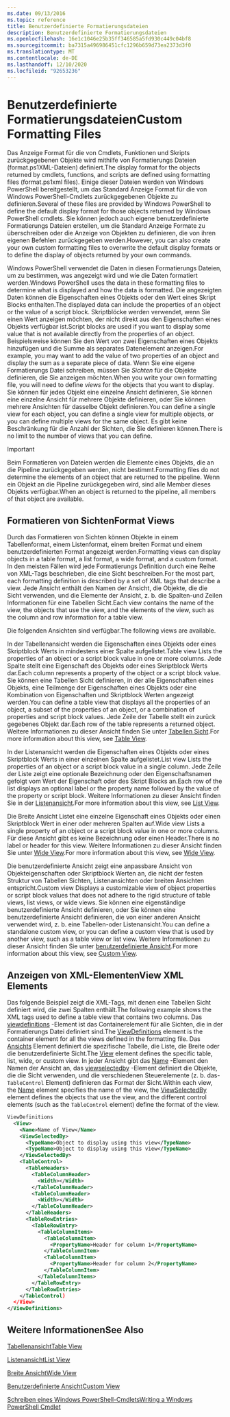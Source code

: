 ```yaml
---
ms.date: 09/13/2016
ms.topic: reference
title: Benutzerdefinierte Formatierungsdateien
description: Benutzerdefinierte Formatierungsdateien
ms.openlocfilehash: 16e1c1046e25b35ff346585a5fd930c449c04bf8
ms.sourcegitcommit: ba7315a496986451cfc1296b659d73ea2373d3f0
ms.translationtype: MT
ms.contentlocale: de-DE
ms.lasthandoff: 12/10/2020
ms.locfileid: "92653236"
---
```

# <a name="custom-formatting-files"></a><span data-ttu-id="d1c39-103">Benutzerdefinierte Formatierungsdateien</span><span class="sxs-lookup"><span data-stu-id="d1c39-103">Custom Formatting Files</span></span>

<span data-ttu-id="d1c39-104">Das Anzeige Format für die von Cmdlets, Funktionen und Skripts zurückgegebenen Objekte wird mithilfe von Formatierungs Dateien (format.ps1XML-Dateien) definiert.</span><span class="sxs-lookup"><span data-stu-id="d1c39-104">The display format for the objects returned by cmdlets, functions, and scripts are defined using formatting files (format.ps1xml files).</span></span> <span data-ttu-id="d1c39-105">Einige dieser Dateien werden von Windows PowerShell bereitgestellt, um das Standard Anzeige Format für die von Windows PowerShell-Cmdlets zurückgegebenen Objekte zu definieren.</span><span class="sxs-lookup"><span data-stu-id="d1c39-105">Several of these files are provided by Windows PowerShell to define the default display format for those objects returned by Windows PowerShell cmdlets.</span></span> <span data-ttu-id="d1c39-106">Sie können jedoch auch eigene benutzerdefinierte Formatierungs Dateien erstellen, um die Standard Anzeige Formate zu überschreiben oder die Anzeige von Objekten zu definieren, die von ihren eigenen Befehlen zurückgegeben werden.</span><span class="sxs-lookup"><span data-stu-id="d1c39-106">However, you can also create your own custom formatting files to overwrite the default display formats or to define the display of objects returned by your own commands.</span></span>

<span data-ttu-id="d1c39-107">Windows PowerShell verwendet die Daten in diesen Formatierungs Dateien, um zu bestimmen, was angezeigt wird und wie die Daten formatiert werden.</span><span class="sxs-lookup"><span data-stu-id="d1c39-107">Windows PowerShell uses the data in these formatting files to determine what is displayed and how the data is formatted.</span></span> <span data-ttu-id="d1c39-108">Die angezeigten Daten können die Eigenschaften eines Objekts oder den Wert eines Skript Blocks enthalten.</span><span class="sxs-lookup"><span data-stu-id="d1c39-108">The displayed data can include the properties of an object or the value of a script block.</span></span>  <span data-ttu-id="d1c39-109">Skriptblöcke werden verwendet, wenn Sie einen Wert anzeigen möchten, der nicht direkt aus den Eigenschaften eines Objekts verfügbar ist.</span><span class="sxs-lookup"><span data-stu-id="d1c39-109">Script blocks are used if you want to display some value that is not available directly from the properties of an object.</span></span> <span data-ttu-id="d1c39-110">Beispielsweise können Sie den Wert von zwei Eigenschaften eines Objekts hinzufügen und die Summe als separates Datenelement anzeigen.</span><span class="sxs-lookup"><span data-stu-id="d1c39-110">For example, you may want to add the value of two properties of an object and display the sum as a separate piece of data.</span></span> <span data-ttu-id="d1c39-111">Wenn Sie eine eigene Formatierungs Datei schreiben, müssen Sie *Sichten* für die Objekte definieren, die Sie anzeigen möchten.</span><span class="sxs-lookup"><span data-stu-id="d1c39-111">When you write your own formatting file, you will need to define *views* for the objects that you want to display.</span></span> <span data-ttu-id="d1c39-112">Sie können für jedes Objekt eine einzelne Ansicht definieren, Sie können eine einzelne Ansicht für mehrere Objekte definieren, oder Sie können mehrere Ansichten für dasselbe Objekt definieren.</span><span class="sxs-lookup"><span data-stu-id="d1c39-112">You can define a single view for each object, you can define a single view for multiple objects, or you can define multiple views for the same object.</span></span> <span data-ttu-id="d1c39-113">Es gibt keine Beschränkung für die Anzahl der Sichten, die Sie definieren können.</span><span class="sxs-lookup"><span data-stu-id="d1c39-113">There is no limit to the number of views that you can define.</span></span>

> [!IMPORTANT]
> <span data-ttu-id="d1c39-114">Beim Formatieren von Dateien werden die Elemente eines Objekts, die an die Pipeline zurückgegeben werden, nicht bestimmt.</span><span class="sxs-lookup"><span data-stu-id="d1c39-114">Formatting files do not determine the elements of an object that are returned to the pipeline.</span></span> <span data-ttu-id="d1c39-115">Wenn ein Objekt an die Pipeline zurückgegeben wird, sind alle Member dieses Objekts verfügbar.</span><span class="sxs-lookup"><span data-stu-id="d1c39-115">When an object is returned to the pipeline, all members of that object are available.</span></span>

## <a name="format-views"></a><span data-ttu-id="d1c39-116">Formatieren von Sichten</span><span class="sxs-lookup"><span data-stu-id="d1c39-116">Format Views</span></span>

<span data-ttu-id="d1c39-117">Durch das Formatieren von Sichten können Objekte in einem Tabellenformat, einem Listenformat, einem breiten Format und einem benutzerdefinierten Format angezeigt werden.</span><span class="sxs-lookup"><span data-stu-id="d1c39-117">Formatting views can display objects in a table format, a list format, a wide format, and a custom format.</span></span> <span data-ttu-id="d1c39-118">In den meisten Fällen wird jede Formatierungs Definition durch eine Reihe von XML-Tags beschrieben, die eine Sicht beschreiben.</span><span class="sxs-lookup"><span data-stu-id="d1c39-118">For the most part, each formatting definition is described by a set of XML tags that describe a view.</span></span> <span data-ttu-id="d1c39-119">Jede Ansicht enthält den Namen der Ansicht, die Objekte, die die Sicht verwenden, und die Elemente der Ansicht, z. b. die Spalten-und Zeilen Informationen für eine Tabellen Sicht.</span><span class="sxs-lookup"><span data-stu-id="d1c39-119">Each view contains the name of the view, the objects that use the view, and the elements of the view, such as the column and row information for a table view.</span></span>

<span data-ttu-id="d1c39-120">Die folgenden Ansichten sind verfügbar.</span><span class="sxs-lookup"><span data-stu-id="d1c39-120">The following views are available.</span></span>

<span data-ttu-id="d1c39-121">In der Tabellenansicht werden die Eigenschaften eines Objekts oder eines Skriptblock Werts in mindestens einer Spalte aufgelistet.</span><span class="sxs-lookup"><span data-stu-id="d1c39-121">Table view Lists the properties of an object or a script block value in one or more columns.</span></span> <span data-ttu-id="d1c39-122">Jede Spalte stellt eine Eigenschaft des Objekts oder eines Skriptblock Werts dar.</span><span class="sxs-lookup"><span data-stu-id="d1c39-122">Each column represents a property of the object or a script block value.</span></span> <span data-ttu-id="d1c39-123">Sie können eine Tabellen Sicht definieren, in der alle Eigenschaften eines Objekts, eine Teilmenge der Eigenschaften eines Objekts oder eine Kombination von Eigenschaften und Skriptblock Werten angezeigt werden.</span><span class="sxs-lookup"><span data-stu-id="d1c39-123">You can define a table view that displays all the properties of an object, a subset of the properties of an object, or a combination of properties and script block values.</span></span> <span data-ttu-id="d1c39-124">Jede Zeile der Tabelle stellt ein zurück gegebenes Objekt dar.</span><span class="sxs-lookup"><span data-stu-id="d1c39-124">Each row of the table represents a returned object.</span></span> <span data-ttu-id="d1c39-125">Weitere Informationen zu dieser Ansicht finden Sie unter [Tabellen Sicht](../format/creating-a-table-view.md).</span><span class="sxs-lookup"><span data-stu-id="d1c39-125">For more information about this view, see [Table View](../format/creating-a-table-view.md).</span></span>

<span data-ttu-id="d1c39-126">In der Listenansicht werden die Eigenschaften eines Objekts oder eines Skriptblock Werts in einer einzelnen Spalte aufgelistet.</span><span class="sxs-lookup"><span data-stu-id="d1c39-126">List view Lists the properties of an object or a script block value in a single column.</span></span> <span data-ttu-id="d1c39-127">Jede Zeile der Liste zeigt eine optionale Bezeichnung oder den Eigenschaftsnamen gefolgt vom Wert der Eigenschaft oder des Skript Blocks an.</span><span class="sxs-lookup"><span data-stu-id="d1c39-127">Each row of the list displays an optional label or the property name followed by the value of the property or script block.</span></span> <span data-ttu-id="d1c39-128">Weitere Informationen zu dieser Ansicht finden Sie in der [Listenansicht](../format/creating-a-list-view.md).</span><span class="sxs-lookup"><span data-stu-id="d1c39-128">For more information about this view, see [List View](../format/creating-a-list-view.md).</span></span>

<span data-ttu-id="d1c39-129">Die Breite Ansicht Listet eine einzelne Eigenschaft eines Objekts oder einen Skriptblock Wert in einer oder mehreren Spalten auf.</span><span class="sxs-lookup"><span data-stu-id="d1c39-129">Wide view Lists a single property of an object or a script block value in one or more columns.</span></span> <span data-ttu-id="d1c39-130">Für diese Ansicht gibt es keine Bezeichnung oder einen Header.</span><span class="sxs-lookup"><span data-stu-id="d1c39-130">There is no label or header for this view.</span></span> <span data-ttu-id="d1c39-131">Weitere Informationen zu dieser Ansicht finden Sie unter [Wide View](../format/creating-a-wide-view.md).</span><span class="sxs-lookup"><span data-stu-id="d1c39-131">For more information about this view, see [Wide View](../format/creating-a-wide-view.md).</span></span>

<span data-ttu-id="d1c39-132">Die benutzerdefinierte Ansicht zeigt eine anpassbare Ansicht von Objekteigenschaften oder Skriptblock Werten an, die nicht der festen Struktur von Tabellen Sichten, Listenansichten oder breiten Ansichten entspricht.</span><span class="sxs-lookup"><span data-stu-id="d1c39-132">Custom view Displays a customizable view of object properties or script block values that does not adhere to the rigid structure of table views, list views, or wide views.</span></span> <span data-ttu-id="d1c39-133">Sie können eine eigenständige benutzerdefinierte Ansicht definieren, oder Sie können eine benutzerdefinierte Ansicht definieren, die von einer anderen Ansicht verwendet wird, z. b. eine Tabellen-oder Listenansicht.</span><span class="sxs-lookup"><span data-stu-id="d1c39-133">You can define a standalone custom view, or you can define a custom view that is used by another view, such as a table view or list view.</span></span> <span data-ttu-id="d1c39-134">Weitere Informationen zu dieser Ansicht finden Sie unter [benutzerdefinierte Ansicht](../format/creating-custom-controls.md).</span><span class="sxs-lookup"><span data-stu-id="d1c39-134">For more information about this view, see [Custom View](../format/creating-custom-controls.md).</span></span>

## <a name="view-xml-elements"></a><span data-ttu-id="d1c39-135">Anzeigen von XML-Elementen</span><span class="sxs-lookup"><span data-stu-id="d1c39-135">View XML Elements</span></span>

<span data-ttu-id="d1c39-136">Das folgende Beispiel zeigt die XML-Tags, mit denen eine Tabellen Sicht definiert wird, die zwei Spalten enthält.</span><span class="sxs-lookup"><span data-stu-id="d1c39-136">The following example shows the XML tags used to define a table view that contains two columns.</span></span> <span data-ttu-id="d1c39-137">Das [viewdefinitions](../format/viewdefinitions-element-format.md) -Element ist das Containerelement für alle Sichten, die in der Formatierungs Datei definiert sind.</span><span class="sxs-lookup"><span data-stu-id="d1c39-137">The [ViewDefinitions](../format/viewdefinitions-element-format.md) element is the container element for all the views defined in the formatting file.</span></span> <span data-ttu-id="d1c39-138">Das [Ansichts](../format/view-element-format.md) Element definiert die spezifische Tabelle, die Liste, die Breite oder die benutzerdefinierte Sicht.</span><span class="sxs-lookup"><span data-stu-id="d1c39-138">The [View](../format/view-element-format.md) element defines the specific table, list, wide, or custom view.</span></span> <span data-ttu-id="d1c39-139">In jeder Ansicht gibt das [Name](../format/name-element-for-view-format.md) -Element den Namen der Ansicht an, das [viewselectedby](../format/viewselectedby-element-format.md) -Element definiert die Objekte, die die Sicht verwenden, und die verschiedenen Steuerelemente (z. b. das- `TableControl` Element) definieren das Format der Sicht.</span><span class="sxs-lookup"><span data-stu-id="d1c39-139">Within each view, the [Name](../format/name-element-for-view-format.md) element specifies the name of the view, the [ViewSelectedBy](../format/viewselectedby-element-format.md) element defines the objects that use the view, and the different control elements (such as the `TableControl` element) define the format of the view.</span></span>

```xml
ViewDefinitions
  <View>
    <Name>Name of View</Name>
    <ViewSelectedBy>
      <TypeName>Object to display using this view</TypeName>
      <TypeName>Object to display using this view</TypeName>
    </ViewSelectedBy>
    <TableControl>
      <TableHeaders>
        <TableColumnHeader>
          <Width></Width>
        </TableColumnHeader>
        <TableColumnHeader>
          <Width></Width>
        </TableColumnHeader>
      </TableHeaders>
      <TableRowEntries>
        <TableRowEntry>
          <TableColumnItems>
            <TableColumnItem>
              <PropertyName>Header for column 1</PropertyName>
            </TableColumnItem>
            <TableColumnItem>
              <PropertyName>Header for column 2</PropertyName>
            </TableColumnItem>
          </TableColumnItems>
        </TableRowEntry>
      </TableRowEntries>
    </TableControl)
  </View>
</ViewDefinitions>

```

## <a name="see-also"></a><span data-ttu-id="d1c39-140">Weitere Informationen</span><span class="sxs-lookup"><span data-stu-id="d1c39-140">See Also</span></span>

[<span data-ttu-id="d1c39-141">Tabellenansicht</span><span class="sxs-lookup"><span data-stu-id="d1c39-141">Table View</span></span>](../format/creating-a-table-view.md)

[<span data-ttu-id="d1c39-142">Listenansicht</span><span class="sxs-lookup"><span data-stu-id="d1c39-142">List View</span></span>](../format/creating-a-list-view.md)

[<span data-ttu-id="d1c39-143">Breite Ansicht</span><span class="sxs-lookup"><span data-stu-id="d1c39-143">Wide View</span></span>](../format/creating-a-wide-view.md)

[<span data-ttu-id="d1c39-144">Benutzerdefinierte Ansicht</span><span class="sxs-lookup"><span data-stu-id="d1c39-144">Custom View</span></span>](../format/creating-custom-controls.md)

[<span data-ttu-id="d1c39-145">Schreiben eines Windows PowerShell-Cmdlets</span><span class="sxs-lookup"><span data-stu-id="d1c39-145">Writing a Windows PowerShell Cmdlet</span></span>](./writing-a-windows-powershell-cmdlet.md)
